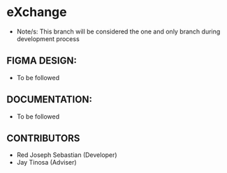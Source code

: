 # eXchange
- Note/s: This branch will be considered the one and only branch during development process

## FIGMA DESIGN:
- To be followed

## DOCUMENTATION:
- To be followed

## CONTRIBUTORS
- Red Joseph Sebastian (Developer)
- Jay Tinosa (Adviser)
